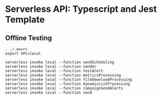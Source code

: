 # Serverless API: Typescript and Jest Template

## Offline Testing

```
. ./.envrc
export VPC=local

serverless invoke local --function sendScheduling
serverless invoke local --function sender
serverless invoke local --function testAlert
serverless invoke local --function metricsProcessing
serverless invoke local --function fileDownloadProcessing
serverless invoke local --function dynamicListProcessing
serverless invoke local --function campaignSendAlerts
serverless invoke local --function send
```
